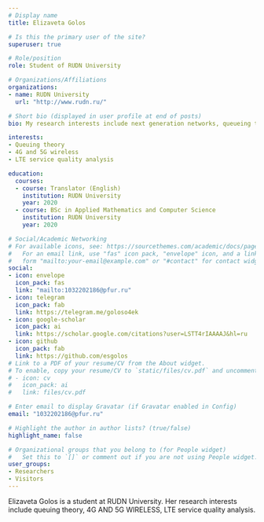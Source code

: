 ```yaml
---
# Display name
title: Elizaveta Golos

# Is this the primary user of the site?
superuser: true

# Role/position
role: Student of RUDN University

# Organizations/Affiliations
organizations:
- name: RUDN University
  url: "http://www.rudn.ru/"

# Short bio (displayed in user profile at end of posts)
bio: My research interests include next generation networks, queueing theory, LTE.

interests:
- Queuing theory
- 4G and 5G wireless
- LTE service quality analysis

education:
  courses:
  - course: Translator (English)
    institution: RUDN University
    year: 2020
  - course: BSc in Applied Mathematics and Computer Science
    institution: RUDN University
    year: 2020

# Social/Academic Networking
# For available icons, see: https://sourcethemes.com/academic/docs/page-builder/#icons
#   For an email link, use "fas" icon pack, "envelope" icon, and a link in the
#   form "mailto:your-email@example.com" or "#contact" for contact widget.
social:
- icon: envelope
  icon_pack: fas
  link: "mailto:1032202186@pfur.ru"
- icon: telegram
  icon_pack: fab
  link: https://telegram.me/goloso4ek
- icon: google-scholar
  icon_pack: ai
  link: https://scholar.google.com/citations?user=LSTT4rIAAAAJ&hl=ru
- icon: github
  icon_pack: fab
  link: https://github.com/esgolos
# Link to a PDF of your resume/CV from the About widget.
# To enable, copy your resume/CV to `static/files/cv.pdf` and uncomment the lines below.
# - icon: cv
#   icon_pack: ai
#   link: files/cv.pdf

# Enter email to display Gravatar (if Gravatar enabled in Config)
email: "1032202186@pfur.ru"

# Highlight the author in author lists? (true/false)
highlight_name: false

# Organizational groups that you belong to (for People widget)
#   Set this to `[]` or comment out if you are not using People widget.
user_groups:
- Researchers
- Visitors
---
```


Elizaveta Golos is a student at RUDN University. Her research interests include queuing theory, 4G AND 5G WIRELESS, LTE service quality analysis.


